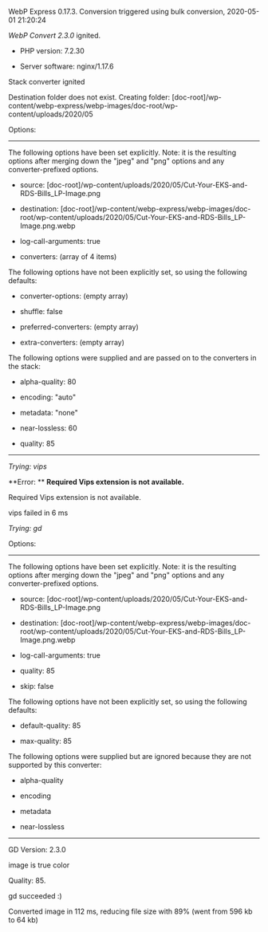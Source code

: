 WebP Express 0.17.3. Conversion triggered using bulk conversion, 2020-05-01 21:20:24

*WebP Convert 2.3.0*  ignited.
- PHP version: 7.2.30
- Server software: nginx/1.17.6

Stack converter ignited
Destination folder does not exist. Creating folder: [doc-root]/wp-content/webp-express/webp-images/doc-root/wp-content/uploads/2020/05

Options:
------------
The following options have been set explicitly. Note: it is the resulting options after merging down the "jpeg" and "png" options and any converter-prefixed options.
- source: [doc-root]/wp-content/uploads/2020/05/Cut-Your-EKS-and-RDS-Bills_LP-Image.png
- destination: [doc-root]/wp-content/webp-express/webp-images/doc-root/wp-content/uploads/2020/05/Cut-Your-EKS-and-RDS-Bills_LP-Image.png.webp
- log-call-arguments: true
- converters: (array of 4 items)

The following options have not been explicitly set, so using the following defaults:
- converter-options: (empty array)
- shuffle: false
- preferred-converters: (empty array)
- extra-converters: (empty array)

The following options were supplied and are passed on to the converters in the stack:
- alpha-quality: 80
- encoding: "auto"
- metadata: "none"
- near-lossless: 60
- quality: 85
------------


*Trying: vips* 

**Error: ** **Required Vips extension is not available.** 
Required Vips extension is not available.
vips failed in 6 ms

*Trying: gd* 

Options:
------------
The following options have been set explicitly. Note: it is the resulting options after merging down the "jpeg" and "png" options and any converter-prefixed options.
- source: [doc-root]/wp-content/uploads/2020/05/Cut-Your-EKS-and-RDS-Bills_LP-Image.png
- destination: [doc-root]/wp-content/webp-express/webp-images/doc-root/wp-content/uploads/2020/05/Cut-Your-EKS-and-RDS-Bills_LP-Image.png.webp
- log-call-arguments: true
- quality: 85
- skip: false

The following options have not been explicitly set, so using the following defaults:
- default-quality: 85
- max-quality: 85

The following options were supplied but are ignored because they are not supported by this converter:
- alpha-quality
- encoding
- metadata
- near-lossless
------------

GD Version: 2.3.0
image is true color
Quality: 85. 
gd succeeded :)

Converted image in 112 ms, reducing file size with 89% (went from 596 kb to 64 kb)

